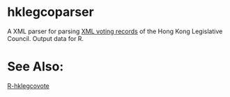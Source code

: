 hklegcoparser
=============

A XML parser for parsing [XML voting records](http://www.legco.gov.hk/general/chinese/open-legco/open-data.html) of the Hong Kong Legislative Council.
Output data for R.

# See Also:
[R-hklegcovote](https://github.com/yellowcandle/R-hklegcovote)
